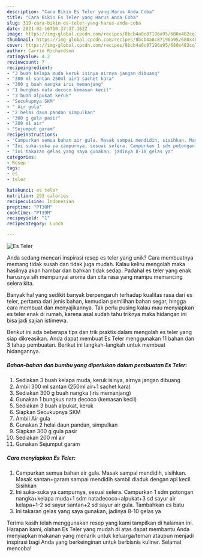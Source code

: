 ```yaml
---
description: "Cara Bikin Es Teler yang Harus Anda Coba"
title: "Cara Bikin Es Teler yang Harus Anda Coba"
slug: 319-cara-bikin-es-teler-yang-harus-anda-coba
date: 2021-02-16T10:37:37.162Z
image: https://img-global.cpcdn.com/recipes/8bcb4a0c87196a95/680x482cq70/es-teler-foto-resep-utama.jpg
thumbnail: https://img-global.cpcdn.com/recipes/8bcb4a0c87196a95/680x482cq70/es-teler-foto-resep-utama.jpg
cover: https://img-global.cpcdn.com/recipes/8bcb4a0c87196a95/680x482cq70/es-teler-foto-resep-utama.jpg
author: Carrie Richardson
ratingvalue: 4.2
reviewcount: 7
recipeingredient:
- "3 buah kelapa muda keruk isinya airnya jangan dibuang"
- "300 ml santan 250ml air1 sachet kara"
- "300 g buah nangka iris memanjang"
- "1 bungkus nata decoco kemasan kecil"
- "3 buah alpukat keruk"
- "Secukupnya SKM"
- " Air gula"
- "2 helai daun pandan simpulkan"
- "300 g gula pasir"
- "200 ml air"
- "Sejumput garam"
recipeinstructions:
- "Campurkan semua bahan air gula. Masak sampai mendidih, sisihkan. Masak santan+garam sampai mendidih sambil diaduk dengan api kecil. Sisihkan"
- "Ini suka-suka ya campurnya, sesuai selera. Campurkan 1 sdm potongan nangka+kelapa muda+1 sdm natadecoco+alpukat+3 sd sayur air kelapa+1-2 sd sayur santan+2 sd sayur air gula. Tambahkan es batu"
- "Ini takaran gelas yang saya gunakan, jadinya 8-10 gelas ya"
categories:
- Resep
tags:
- es
- teler

katakunci: es teler 
nutrition: 293 calories
recipecuisine: Indonesian
preptime: "PT30M"
cooktime: "PT39M"
recipeyield: "1"
recipecategory: Lunch

---
```



![Es Teler](https://img-global.cpcdn.com/recipes/8bcb4a0c87196a95/680x482cq70/es-teler-foto-resep-utama.jpg)

Anda sedang mencari inspirasi resep es teler yang unik? Cara membuatnya memang tidak susah dan tidak juga mudah. Kalau keliru mengolah maka hasilnya akan hambar dan bahkan tidak sedap. Padahal es teler yang enak harusnya sih mempunyai aroma dan cita rasa yang mampu memancing selera kita.

Banyak hal yang sedikit banyak berpengaruh terhadap kualitas rasa dari es teler, pertama dari jenis bahan, kemudian pemilihan bahan segar, hingga cara membuat dan menyajikannya. Tak perlu pusing kalau mau menyiapkan es teler enak di rumah, karena asal sudah tahu triknya maka hidangan ini bisa jadi sajian istimewa.




Berikut ini ada beberapa tips dan trik praktis dalam mengolah es teler yang siap dikreasikan. Anda dapat membuat Es Teler menggunakan 11 bahan dan 3 tahap pembuatan. Berikut ini langkah-langkah untuk membuat hidangannya.

<!--inarticleads1-->

##### Bahan-bahan dan bumbu yang diperlukan dalam pembuatan Es Teler:

1. Sediakan 3 buah kelapa muda, keruk isinya, airnya jangan dibuang
1. Ambil 300 ml santan (250ml air+1 sachet kara)
1. Sediakan 300 g buah nangka (iris memanjang)
1. Gunakan 1 bungkus nata decoco (kemasan kecil)
1. Sediakan 3 buah alpukat, keruk
1. Siapkan Secukupnya SKM
1. Ambil  Air gula
1. Gunakan 2 helai daun pandan, simpulkan
1. Siapkan 300 g gula pasir
1. Sediakan 200 ml air
1. Gunakan Sejumput garam




<!--inarticleads2-->

##### Cara menyiapkan Es Teler:

1. Campurkan semua bahan air gula. Masak sampai mendidih, sisihkan. Masak santan+garam sampai mendidih sambil diaduk dengan api kecil. Sisihkan
1. Ini suka-suka ya campurnya, sesuai selera. Campurkan 1 sdm potongan nangka+kelapa muda+1 sdm natadecoco+alpukat+3 sd sayur air kelapa+1-2 sd sayur santan+2 sd sayur air gula. Tambahkan es batu
1. Ini takaran gelas yang saya gunakan, jadinya 8-10 gelas ya




Terima kasih telah menggunakan resep yang kami tampilkan di halaman ini. Harapan kami, olahan Es Teler yang mudah di atas dapat membantu Anda menyiapkan makanan yang menarik untuk keluarga/teman ataupun menjadi inspirasi bagi Anda yang berkeinginan untuk berbisnis kuliner. Selamat mencoba!
